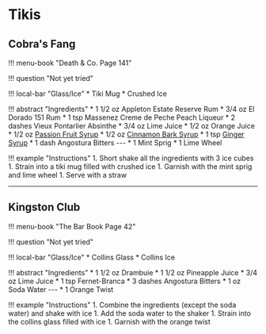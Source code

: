 # Tikis

## Cobra's Fang

!!! menu-book "Death & Co. Page 141"

!!! question "Not yet tried"

!!! local-bar "Glass/Ice"
    * Tiki Mug
    * Crushed Ice

!!! abstract "Ingredients"
    * 1 1/2 oz Appleton Estate Reserve Rum
    * 3/4 oz El Dorado 151 Rum
    * 1 tsp Massenez Creme de Peche Peach Liqueur
    * 2 dashes Vieux Pontarlier Absinthe
    * 3/4 oz Lime Juice
    * 1/2 oz Orange Juice
    * 1/2 oz [Passion Fruit Syrup](../syrups/#passion-fruit-syrup)
    * 1/2 oz [Cinnamon Bark Syrup](../syrups/#cinnamon-bark-syrup)
    * 1 tsp [Ginger Syrup](../syrups/#ginger-syrup)
    * 1 dash Angostura Bitters
    ---
    * 1 Mint Sprig
    * 1 Lime Wheel

!!! example "Instructions"
    1. Short shake all the ingredients with 3 ice cubes
    1. Strain into a tiki mug filled with crushed ice
    1. Garnish with the mint sprig and lime wheel
    1. Serve with a straw

---
## Kingston Club

!!! menu-book "The Bar Book Page 42"

!!! question "Not yet tried"

!!! local-bar "Glass/Ice"
    * Collins Glass
    * Collins Ice

!!! abstract "Ingredients"
    * 1 1/2 oz Drambuie
    * 1 1/2 oz Pineapple Juice
    * 3/4 oz Lime Juice
    * 1 tsp Fernet-Branca
    * 3 dashes Angostura Bitters
    * 1 oz Soda Water
    ---
    * 1 Orange Twist

!!! example "Instructions"
    1. Combine the ingredients (except the soda water) and shake with ice
    1. Add the soda water to the shaker
    1. Strain into the collins glass filled with ice
    1. Garnish with the orange twist